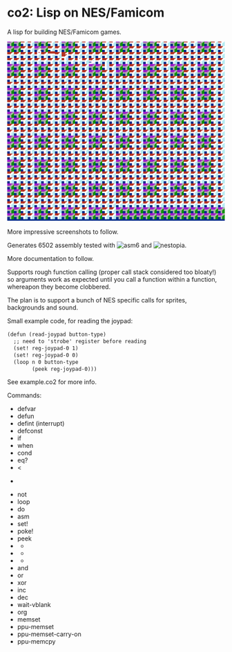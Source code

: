 # co2: Lisp on NES/Famicom

A lisp for building NES/Famicom games.

![](shot.png)

More impressive screenshots to follow.

Generates 6502 assembly tested with ![asm6](https://github.com/freem/asm6f) and ![nestopia](http://nestopia.sourceforge.net/).

More documentation to follow.

Supports rough function calling (proper call stack considered too
bloaty!) so arguments work as expected until you call a function within
a function, whereapon they become clobbered.

The plan is to support a bunch of NES specific calls for sprites,
backgrounds and sound.

Small example code, for reading the joypad:

    (defun (read-joypad button-type)
      ;; need to 'strobe' register before reading
      (set! reg-joypad-0 1)
      (set! reg-joypad-0 0)
      (loop n 0 button-type
            (peek reg-joypad-0)))

See example.co2 for more info.

Commands:

- defvar
- defun
- defint (interrupt)
- defconst 
- if
- when
- cond
- eq?
- <
- >
- not
- loop
- do
- asm
- set!
- poke!
- peek
- +
- -
- *
- and
- or
- xor
- inc
- dec
- wait-vblank
- org
- memset
- ppu-memset
- ppu-memset-carry-on
- ppu-memcpy
